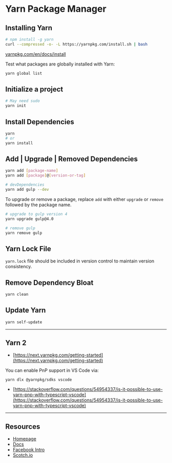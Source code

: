 # Yarn Package Manager

## Installing Yarn

```bash
# npm install -g yarn
curl --compressed -o- -L https://yarnpkg.com/install.sh | bash
```

[yarnpkg.com/en/docs/install](https://yarnpkg.com/en/docs/install)

Test what packages are globally installed with Yarn:

```bash
yarn global list
```

## Initialize a project

```bash
# May need sudo
yarn init
```

## Install Dependencies

```bash
yarn
# or
yarn install
```

## Add | Upgrade | Removed Dependencies

```bash
yarn add [package-name]
yarn add [package]@[version-or-tag]

# devDependencies
yarn add gulp --dev
```

To upgrade or remove a package, replace `add` with either `upgrade` or `remove` followed by the package name.

```bash
# upgrade to gulp version 4
yarn upgrade gulp@4.0

# remove gulp
yarn remove gulp
```

## Yarn Lock File

`yarn.lock` file should be included in version control to maintain version consistency.

## Remove Dependency Bloat

```bash
yarn clean
```

## Update Yarn

```bash
yarn self-update
```

---

## Yarn 2

- [https://next.yarnpkg.com/getting-started](https://next.yarnpkg.com/getting-started)

You can enable PnP support in VS Code via:

```shell
yarn dlx @yarnpkg/sdks vscode
```

- [https://stackoverflow.com/questions/54954337/is-it-possible-to-use-yarn-pnp-with-typescript-vscode](https://stackoverflow.com/questions/54954337/is-it-possible-to-use-yarn-pnp-with-typescript-vscode)

---

## Resources

- [Homepage](https://yarnpkg.com)
- [Docs](https://yarnpkg.com/en/docs/)
- [Facebook Intro](https://code.facebook.com/posts/1840075619545360)
- [Scotch.io](https://scotch.io/tutorials/yarn-package-manager-an-improvement-over-npm)
